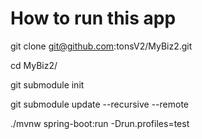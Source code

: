 
# How to run this app

git clone git@github.com:tonsV2/MyBiz2.git

cd MyBiz2/

git submodule init

git submodule update --recursive --remote

./mvnw spring-boot:run -Drun.profiles=test
